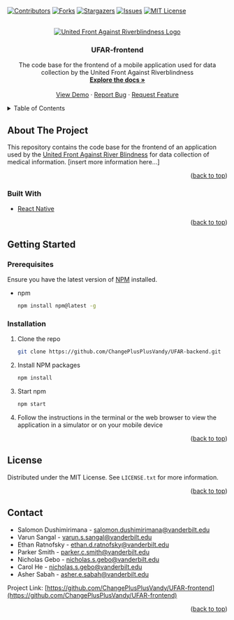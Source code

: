 <div id="top"></div>

<!-- PROJECT SHIELDS -->
<!--
*** I'm using markdown "reference style" links for readability.
*** Reference links are enclosed in brackets [ ] instead of parentheses ( ).
*** See the bottom of this document for the declaration of the reference variables
*** for contributors-url, forks-url, etc. This is an optional, concise syntax you may use.
*** https://www.markdownguide.org/basic-syntax/#reference-style-links
-->
[![Contributors][contributors-shield]][contributors-url]
[![Forks][forks-shield]][forks-url]
[![Stargazers][stars-shield]][stars-url]
[![Issues][issues-shield]][issues-url]
[![MIT License][license-shield]][license-url]



<!-- PROJECT LOGO -->
<br />
<div align="center">
  <a href="https://github.com/ChangePlusPlusVandy/UFAR-backend">
    <img src="https://static1.squarespace.com/static/547b7628e4b019f892a688ae/t/54d3e035e4b03a40912e6632/1636764182369/" alt="United Front Against Riverblindness Logo">
  </a>

<h3 align="center">UFAR-frontend</h3>

  <p align="center">
    The code base for the frontend of a mobile application used for data collection by the United Front Against Riverblindness
    <br />
    <a href="https://github.com/ChangePlusPlusVandy/UFAR-backend"><strong>Explore the docs »</strong></a>
    <br />
    <br />
    <a href="https://github.com/ChangePlusPlusVandy/UFAR-backend">View Demo</a>
    ·
    <a href="https://github.com/ChangePlusPlusVandy/UFAR-backend/issues">Report Bug</a>
    ·
    <a href="https://github.com/ChangePlusPlusVandy/UFAR-backend/issues">Request Feature</a>
  </p>
</div>



<!-- TABLE OF CONTENTS -->
<details>
  <summary>Table of Contents</summary>
  <ol>
    <li>
      <a href="#about-the-project">About The Project</a>
      <ul>
        <li><a href="#built-with">Built With</a></li>
      </ul>
    </li>
    <li>
      <a href="#getting-started">Getting Started</a>
      <ul>
        <li><a href="#prerequisites">Prerequisites</a></li>
        <li><a href="#installation">Installation</a></li>
      </ul>
    </li>
    <li><a href="#license">License</a></li>
    <li><a href="#contact">Contact</a></li>
  </ol>
</details>



<!-- ABOUT THE PROJECT -->
## About The Project

This repository contains the code base for the frontend of an application used by the [United Front Against River Blindness](https://www.riverblindness.org/) for data collection of medical information.
[insert more information here...]

<p align="right">(<a href="#top">back to top</a>)</p>



### Built With

* [React Native](https://reactnative.dev/)

<p align="right">(<a href="#top">back to top</a>)</p>



<!-- GETTING STARTED -->
## Getting Started
### Prerequisites

Ensure you have the latest version of [NPM](https://www.npmjs.com/) installed.
* npm
  ```sh
  npm install npm@latest -g
  ```

### Installation

1. Clone the repo
   ```sh
   git clone https://github.com/ChangePlusPlusVandy/UFAR-backend.git
   ```
2. Install NPM packages
   ```sh
   npm install
   ```
3. Start npm
   ```sh
   npm start
   ```
4. Follow the instructions in the terminal or the web browser to view the application in a simulator or on your mobile device

<p align="right">(<a href="#top">back to top</a>)</p>



<!-- LICENSE -->
## License

Distributed under the MIT License. See `LICENSE.txt` for more information.

<p align="right">(<a href="#top">back to top</a>)</p>



<!-- CONTACT -->
## Contact

* Salomon Dushimirimana - salomon.dushimirimana@vanderbilt.edu
* Varun Sangal - varun.s.sangal@vanderbilt.edu
* Ethan Ratnofsky - ethan.d.ratnofsky@vanderbilt.edu
* Parker Smith - parker.c.smith@vanderbilt.edu
* Nicholas Gebo - nicholas.s.gebo@vanderbilt.edu
* Carol He - nicholas.s.gebo@vanderbilt.edu
* Asher Sabah - asher.e.sabah@vanderbilt.edu

Project Link: [https://github.com/ChangePlusPlusVandy/UFAR-frontend](https://github.com/ChangePlusPlusVandy/UFAR-frontend)

<p align="right">(<a href="#top">back to top</a>)</p>



<!-- MARKDOWN LINKS & IMAGES -->
<!-- https://www.markdownguide.org/basic-syntax/#reference-style-links -->
[contributors-shield]: https://img.shields.io/github/contributors/ChangePlusPlusVandy/UFAR-frontend.svg?style=for-the-badge
[contributors-url]: https://github.com/ChangePlusPlusVandy/UFAR-frontend/graphs/contributors
[forks-shield]: https://img.shields.io/github/forks/ChangePlusPlusVandy/UFAR-frontend.svg?style=for-the-badge
[forks-url]: https://github.com/ChangePlusPlusVandy/UFAR-frontend/network/members
[stars-shield]: https://img.shields.io/github/stars/ChangePlusPlusVandy/UFAR-frontend.svg?style=for-the-badge
[stars-url]: https://github.com/ChangePlusPlusVandy/UFAR-frontend/stargazers
[issues-shield]: https://img.shields.io/github/issues/ChangePlusPlusVandy/UFAR-frontend.svg?style=for-the-badge
[issues-url]: https://github.com/ChangePlusPlusVandy/UFAR-frontend/issues
[license-shield]: https://img.shields.io/github/license/ChangePlusPlusVandy/UFAR-frontend.svg?style=for-the-badge
[license-url]: https://github.com/ChangePlusPlusVandy/UFAR-frontend/blob/master/LICENSE.txt
[product-screenshot]: images/screenshot.png
